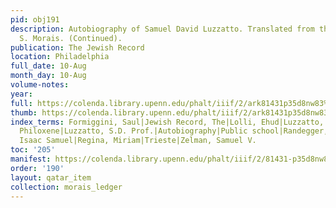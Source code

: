 ```yaml
---
pid: obj191
description: Autobiography of Samuel David Luzzatto. Translated from the Italian by
  S. Morais. (Continued).
publication: The Jewish Record
location: Philadelphia
full_date: 10-Aug
month_day: 10-Aug
volume-notes:
year:
full: https://colenda.library.upenn.edu/phalt/iiif/2/ark81431p35d8nw83%2FSHA256E-s8262767--5de12571b50797ea6a5c34b0dfe761e73b184b43e93e6ef0db63e796532c1c70.jpeg/full/3500,/0/default.jpg
thumb: https://colenda.library.upenn.edu/phalt/iiif/2/ark81431p35d8nw83%2FSHA256E-s8262767--5de12571b50797ea6a5c34b0dfe761e73b184b43e93e6ef0db63e796532c1c70.jpeg/full/!200,200/0/default.jpg
index_terms: Formiggini, Saul|Jewish Record, The|Lolli, Ehud|Luzzatto, Dr. Isaiah|Luzzatto,
  Philoxene|Luzzatto, S.D. Prof.|Autobiography|Public school|Randegger, Mayer|Reggio,
  Isaac Samuel|Regina, Miriam|Trieste|Zelman, Samuel V.
toc: '205'
manifest: https://colenda.library.upenn.edu/phalt/iiif/2/81431-p35d8nw83/manifest
order: '190'
layout: qatar_item
collection: morais_ledger
---
```

